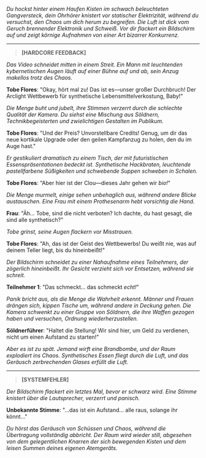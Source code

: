 _Du hockst hinter einem Haufen Kisten im schwach beleuchteten Gangversteck, dein Ohrhörer knistert vor statischer Elektrizität, während du versuchst, den Chaos um dich herum zu begreifen. Die Luft ist dick vom Geruch brennender Elektronik und Schweiß. Vor dir flackert ein Bildschirm auf und zeigt körnige Aufnahmen von einer Art bizarrer Konkurrenz._

---

> **[HARDCORE FEEDBACK]**

_Das Video schneidet mitten in einem Streit. Ein Mann mit leuchtenden kybernetischen Augen läuft auf einer Bühne auf und ab, sein Anzug makellos trotz des Chaos._

**Tobe Flores**: "Okay, hört mal zu! Das ist es—unser großer Durchbruch! Der Arclight Wettbewerb für synthetische Lebensmittelverkostung, Baby!"

_Die Menge buht und jubelt, ihre Stimmen verzerrt durch die schlechte Qualität der Kamera. Du siehst eine Mischung aus Söldnern, Technikbegeisterten und zwielichtigen Gestalten im Publikum._

**Tobe Flores**: "Und der Preis? Unvorstellbare Credits! Genug, um dir das neue kortikale Upgrade oder den geilen Kampfanzug zu holen, den du im Auge hast."

_Er gestikuliert dramatisch zu einem Tisch, der mit futuristischen Essenspräsentationen bedeckt ist. Synthetische Hackbraten, leuchtende pastellfarbene Süßigkeiten und schwebende Suppen schweben in Schalen._

**Tobe Flores**: "Aber hier ist der Clou—dieses Jahr gehen wir _bio!_"

_Die Menge murmelt, einige sehen unbehaglich aus, während andere Blicke austauschen. Eine Frau mit einem Prothesenarm hebt vorsichtig die Hand._

**Frau**: "Äh… Tobe, sind die nicht verboten? Ich dachte, du hast gesagt, die sind alle synthetisch?"

_Tobe grinst, seine Augen flackern vor Misstrauen._

**Tobe Flores**: "Ah, das ist der Geist des Wettbewerbs! Du weißt nie, was auf deinem Teller liegt, bis du hineinbeißt!"

_Der Bildschirm schneidet zu einer Nahaufnahme eines Teilnehmers, der zögerlich hineinbeißt. Ihr Gesicht verzieht sich vor Entsetzen, während sie schreit._

**Teilnehmer 1**: "Das schmeckt… das schmeckt _echt!_"

_Panik bricht aus, als die Menge die Wahrheit erkennt. Männer und Frauen drängen sich, kippen Tische um, während andere in Deckung gehen. Die Kamera schwenkt zu einer Gruppe von Söldnern, die ihre Waffen gezogen haben und versuchen, Ordnung wiederherzustellen._

**Söldnerführer**: "Haltet die Stellung! Wir sind hier, um Geld zu verdienen, nicht um einen Aufstand zu starten!"

_Aber es ist zu spät. Jemand wirft eine Brandbombe, und der Raum explodiert ins Chaos. Synthetisches Essen fliegt durch die Luft, und das Geräusch zerbrechenden Glases erfüllt die Luft._

---

> **[SYSTEMFEHLER]**

_Der Bildschirm flackert ein letztes Mal, bevor er schwarz wird. Eine Stimme knistert über die Lautsprecher, verzerrt und panisch._

**Unbekannte Stimme**: "…das ist ein Aufstand… alle raus, solange ihr könnt…"

_Du hörst das Geräusch von Schüssen und Chaos, während die Übertragung vollständig abbricht. Der Raum wird wieder still, abgesehen von dem gelegentlichen Knarren der sich bewegenden Kisten und dem leisen Summen deines eigenen Atemgeräts._
